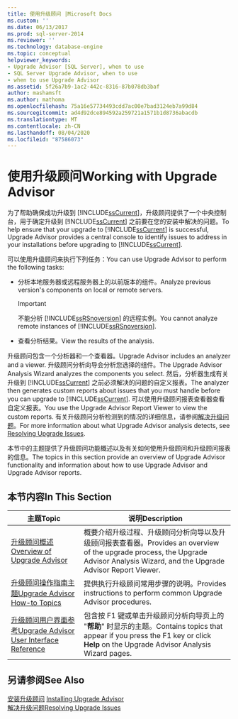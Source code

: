 ```yaml
---
title: 使用升级顾问 |Microsoft Docs
ms.custom: ''
ms.date: 06/13/2017
ms.prod: sql-server-2014
ms.reviewer: ''
ms.technology: database-engine
ms.topic: conceptual
helpviewer_keywords:
- Upgrade Advisor [SQL Server], when to use
- SQL Server Upgrade Advisor, when to use
- when to use Upgrade Advisor
ms.assetid: 5f26a7b9-1ac2-442c-8316-87b078db3baf
author: mashamsft
ms.author: mathoma
ms.openlocfilehash: 75a16e57734493cdd7ac00e7bad3124eb7a99d84
ms.sourcegitcommit: ad4d92dce894592a259721a1571b1d8736abacdb
ms.translationtype: MT
ms.contentlocale: zh-CN
ms.lasthandoff: 08/04/2020
ms.locfileid: "87586073"
---
```

# <a name="working-with-upgrade-advisor"></a><span data-ttu-id="9ce2c-102">使用升级顾问</span><span class="sxs-lookup"><span data-stu-id="9ce2c-102">Working with Upgrade Advisor</span></span>
  <span data-ttu-id="9ce2c-103">为了帮助确保成功升级到 [!INCLUDE[ssCurrent](../../includes/sscurrent-md.md)]，升级顾问提供了一个中央控制台，用于确定升级到 [!INCLUDE[ssCurrent](../../includes/sscurrent-md.md)] 之前要在您的安装中解决的问题。</span><span class="sxs-lookup"><span data-stu-id="9ce2c-103">To help ensure that your upgrade to [!INCLUDE[ssCurrent](../../includes/sscurrent-md.md)] is successful, Upgrade Advisor provides a central console to identify issues to address in your installations before upgrading to [!INCLUDE[ssCurrent](../../includes/sscurrent-md.md)].</span></span>  
  
 <span data-ttu-id="9ce2c-104">可以使用升级顾问来执行下列任务：</span><span class="sxs-lookup"><span data-stu-id="9ce2c-104">You can use Upgrade Advisor to perform the following tasks:</span></span>  
  
-   <span data-ttu-id="9ce2c-105">分析本地服务器或远程服务器上的以前版本的组件。</span><span class="sxs-lookup"><span data-stu-id="9ce2c-105">Analyze previous version's components on local or remote servers.</span></span>  
  
    > [!IMPORTANT]  
    >  <span data-ttu-id="9ce2c-106">不能分析 [!INCLUDE[ssRSnoversion](../../includes/ssrsnoversion-md.md)] 的远程实例。</span><span class="sxs-lookup"><span data-stu-id="9ce2c-106">You cannot analyze remote instances of [!INCLUDE[ssRSnoversion](../../includes/ssrsnoversion-md.md)].</span></span>  
  
-   <span data-ttu-id="9ce2c-107">查看分析结果。</span><span class="sxs-lookup"><span data-stu-id="9ce2c-107">View the results of the analysis.</span></span>  
  
 <span data-ttu-id="9ce2c-108">升级顾问包含一个分析器和一个查看器。</span><span class="sxs-lookup"><span data-stu-id="9ce2c-108">Upgrade Advisor includes an analyzer and a viewer.</span></span> <span data-ttu-id="9ce2c-109">升级顾问分析向导会分析您选择的组件。</span><span class="sxs-lookup"><span data-stu-id="9ce2c-109">The Upgrade Advisor Analysis Wizard analyzes the components you select.</span></span> <span data-ttu-id="9ce2c-110">然后，分析器生成有关升级到 [!INCLUDE[ssCurrent](../../includes/sscurrent-md.md)] 之前必须解决的问题的自定义报表。</span><span class="sxs-lookup"><span data-stu-id="9ce2c-110">The analyzer then generates custom reports about issues that you must handle before you can upgrade to [!INCLUDE[ssCurrent](../../includes/sscurrent-md.md)].</span></span> <span data-ttu-id="9ce2c-111">可以使用升级顾问报表查看器查看自定义报表。</span><span class="sxs-lookup"><span data-stu-id="9ce2c-111">You use the Upgrade Advisor Report Viewer to view the custom reports.</span></span> <span data-ttu-id="9ce2c-112">有关升级顾问分析检测到的情况的详细信息，请参阅[解决升级问题](../../../2014/sql-server/install/resolving-upgrade-issues.md)。</span><span class="sxs-lookup"><span data-stu-id="9ce2c-112">For more information about what Upgrade Advisor analysis detects, see [Resolving Upgrade Issues](../../../2014/sql-server/install/resolving-upgrade-issues.md).</span></span>  
  
 <span data-ttu-id="9ce2c-113">本节中的主题提供了升级顾问功能概述以及有关如何使用升级顾问和升级顾问报表的信息。</span><span class="sxs-lookup"><span data-stu-id="9ce2c-113">The topics in this section provide an overview of Upgrade Advisor functionality and information about how to use Upgrade Advisor and Upgrade Advisor reports.</span></span>  
  
## <a name="in-this-section"></a><span data-ttu-id="9ce2c-114">本节内容</span><span class="sxs-lookup"><span data-stu-id="9ce2c-114">In This Section</span></span>  
  
|<span data-ttu-id="9ce2c-115">主题</span><span class="sxs-lookup"><span data-stu-id="9ce2c-115">Topic</span></span>|<span data-ttu-id="9ce2c-116">说明</span><span class="sxs-lookup"><span data-stu-id="9ce2c-116">Description</span></span>|  
|-----------|-----------------|  
|[<span data-ttu-id="9ce2c-117">升级顾问概述</span><span class="sxs-lookup"><span data-stu-id="9ce2c-117">Overview of Upgrade Advisor</span></span>](../../../2014/sql-server/install/overview-of-upgrade-advisor.md)|<span data-ttu-id="9ce2c-118">概要介绍升级过程、升级顾问分析向导以及升级顾问报表查看器。</span><span class="sxs-lookup"><span data-stu-id="9ce2c-118">Provides an overview of the upgrade process, the Upgrade Advisor Analysis Wizard, and the Upgrade Advisor Report Viewer.</span></span>|  
|[<span data-ttu-id="9ce2c-119">升级顾问操作指南主题</span><span class="sxs-lookup"><span data-stu-id="9ce2c-119">Upgrade Advisor How-to Topics</span></span>](../../../2014/sql-server/install/upgrade-advisor-how-to-topics.md)|<span data-ttu-id="9ce2c-120">提供执行升级顾问常用步骤的说明。</span><span class="sxs-lookup"><span data-stu-id="9ce2c-120">Provides instructions to perform common Upgrade Advisor procedures.</span></span>|  
|[<span data-ttu-id="9ce2c-121">升级顾问用户界面参考</span><span class="sxs-lookup"><span data-stu-id="9ce2c-121">Upgrade Advisor User Interface Reference</span></span>](../../../2014/sql-server/install/upgrade-advisor-user-interface-reference.md)|<span data-ttu-id="9ce2c-122">包含按 F1 键或单击升级顾问分析向导页上的 "**帮助**" 时显示的主题。</span><span class="sxs-lookup"><span data-stu-id="9ce2c-122">Contains topics that appear if you press the F1 key or click **Help** on the Upgrade Advisor Analysis Wizard pages.</span></span>|  
  
## <a name="see-also"></a><span data-ttu-id="9ce2c-123">另请参阅</span><span class="sxs-lookup"><span data-stu-id="9ce2c-123">See Also</span></span>  
 <span data-ttu-id="9ce2c-124">[安装升级顾问](../../../2014/sql-server/install/installing-upgrade-advisor.md) </span><span class="sxs-lookup"><span data-stu-id="9ce2c-124">[Installing Upgrade Advisor](../../../2014/sql-server/install/installing-upgrade-advisor.md) </span></span>  
 [<span data-ttu-id="9ce2c-125">解决升级问题</span><span class="sxs-lookup"><span data-stu-id="9ce2c-125">Resolving Upgrade Issues</span></span>](../../../2014/sql-server/install/resolving-upgrade-issues.md)  
  
  
